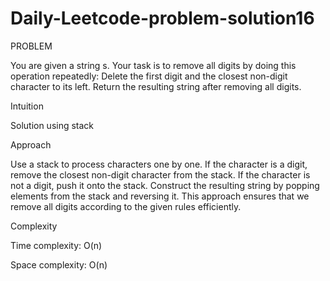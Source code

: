 # Daily-Leetcode-problem-solution16
PROBLEM

You are given a string s.
Your task is to remove all digits by doing this operation repeatedly:
Delete the first digit and the closest non-digit character to its left.
Return the resulting string after removing all digits.

Intuition

Solution using stack

Approach

Use a stack to process characters one by one.
If the character is a digit, remove the closest non-digit character from the stack.
If the character is not a digit, push it onto the stack.
Construct the resulting string by popping elements from the stack and reversing it.
This approach ensures that we remove all digits according to the given rules efficiently.

Complexity

Time complexity:
O(n)

Space complexity:
O(n)
 

